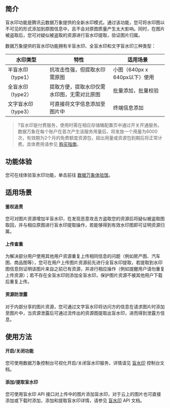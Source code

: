 ## 简介

盲水印功能是腾讯云数据万象提供的全新水印模式。通过该功能，您可将水印图以不可见的形式添加到原图信息中，且不会对原图质量产生太大影响。同时，在图片被盗取后，您可对疑似被盗取的资源进行盲水印提取，验证图片归属。

数据万象提供的盲水印功能拥有半盲水印、全盲水印和文字盲水印三种类型：

| 水印类型            | 特性                                       | 适用场景                |
| ------------------- | ------------------------------------------ | ----------------------- |
| 半盲水印（type1）   | 抗攻击性强，但提取水印需原图               | 小图（640px x 640px以下）使用 |
| 全盲水印（type2）   | 提取方便，提取水印仅需水印图，无需对比原图 | 批量添加，批量校验      |
| 文字盲水印（type3） | 可直接将文字信息添加至图片中               | 终端信息添加            |

>?盲水印是付费服务，使用时需在相应存储桶配置页中通过开关开通服务。数据万象在每个账户在首次产生该服务用量后，将发放一个用量为6000次，有效期为2个月的免费额度资源包，超出用量或资源包到期后将正常计费。具体费用请参见 [购买指南](https://cloud.tencent.com/document/product/460/6970)。

## 功能体验
您可在线体验盲水印功能，单击前往 [数据万象体验馆](https://cloud.tencent.com/act/pro/ciExhibition)。



## 适用场景

#### 鉴权追责

您可对图片资源增加半盲水印，在发现恶意攻击方盗取您的资源后将疑似被盗取图取回，并与相应原图进行盲水印提取操作，若能够得到有效水印图即可证明资源归属。

#### 上传查重

为解决部分用户使用其他用户资源重复上传相同信息的问题（例如房产图、汽车图、商品图等），您可在用户上传图片资源前先进行全盲水印提取，若提取到水印图信息则证明该图片来自之前已有资源，并进行相应操作（例如提醒用户请勿重复上传资源）；若不存在全盲水印则添加全盲水印，保护图片资源不被其他用户下载后重复上传。

#### 资源防泄露

对于内部分享的图片资源，您可通过文字盲水印将访问方的信息在请求图片时添加至图片中，当资源泄露后可通过流传出的资源图提取出盲水印，进而得到泄露方信息。

## 使用方法

#### 开启/关闭功能

您可使用数据万象控制台可视化开启/关闭盲水印服务，详情请见 [盲水印](https://cloud.tencent.com/document/product/460/46822) 控制台文档。

#### 添加/提取盲水印

您可使用盲水印 API 接口对上传中的图片添加盲水印，对于云上的图片也可直接添加或下载时添加，添加和提取盲水印详情，请参见 [盲水印](https://cloud.tencent.com/document/product/460/19017#.E6.B7.BB.E5.8A.A0.E7.9B.B2.E6.B0.B4.E5.8D.B0) API 文档。
